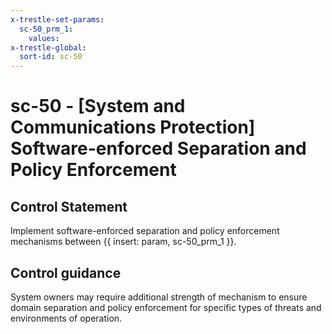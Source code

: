 ```yaml
---
x-trestle-set-params:
  sc-50_prm_1:
    values:
x-trestle-global:
  sort-id: sc-50
---
```


# sc-50 - \[System and Communications Protection\] Software-enforced Separation and Policy Enforcement

## Control Statement

Implement software-enforced separation and policy enforcement mechanisms between {{ insert: param, sc-50_prm_1 }}.

## Control guidance

System owners may require additional strength of mechanism to ensure domain separation and policy enforcement for specific types of threats and environments of operation.
